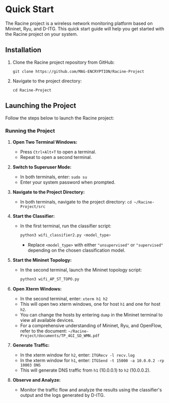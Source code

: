 # Quick Start

The Racine project is a wireless network monitoring platform based on Mininet, Ryu, and D-ITG.
This quick start guide will help you get started with the Racine project on your system.

## Installation

1. Clone the Racine project repository from GitHub:

   ```shell
   git clone https://github.com/MAG-ENCRYPTION/Racine-Project
   ```

2. Navigate to the project directory:

   ```shell
   cd Racine-Project
   ```


## Launching the Project

Follow the steps below to launch the Racine project:

### Running the Project

1. **Open Two Terminal Windows:**
   - Press `Ctrl+Alt+T` to open a terminal.
   - Repeat to open a second terminal.

2. **Switch to Superuser Mode:**
   - In both terminals, enter: `sudo su`
   - Enter your system password when prompted.

3. **Navigate to the Project Directory:**
   - In both terminals, navigate to the project directory: `cd ~/Racine-Project/src`

4. **Start the Classifier:**
   - In the first terminal, run the classifier script:
     ```bash
     python3 wifi_classifier2.py <model_type>
     ```
     - Replace `<model_type>` with either `"unsupervised"` or `"supervised"` depending on the chosen classification model.

5. **Start the Mininet Topology:**
   - In the second terminal, launch the Mininet topology script:
     ```bash
     python3 wifi_AP_ST_TOPO.py
     ```

6. **Open Xterm Windows:**
   - In the second terminal, enter: `xterm h1 h2`
   - This will open two xterm windows, one for host `h1` and one for host `h2`.
   - You can change the hosts by entering `dump` in the Mininet terminal to view all available devices.
   - For a comprehensive understanding of Mininet, Ryu, and OpenFlow, refer to the document: `~/Racine-Project/documents/TP_4GI_SD_WMN.pdf`

7. **Generate Traffic:**
   - In the xterm window for `h2`, enter: `ITGRecv -l recv.log`
   - In the xterm window for `h1`, enter: `ITGSend -t 15000 -a 10.0.0.2 -rp 10003 DNS`
   - This will generate DNS traffic from `h1` (10.0.0.1) to `h2` (10.0.0.2).

8. **Observe and Analyze:**
   - Monitor the traffic flow and analyze the results using the classifier's output and the logs generated by D-ITG.